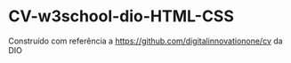 # CV-w3school-dio-HTML-CSS
Construído com referência a https://github.com/digitalinnovationone/cv da DIO
